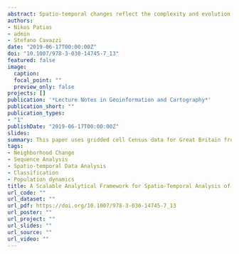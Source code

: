 ```yaml
---
abstract: Spatio-temporal changes reflect the complexity and evolution of demographic and socio-economic processes. Changes in the spatial distribution of population and consumer demand at urban and rural areas are expected to trigger changes in future housing and infrastructure needs. This paper presents a scalable analytical framework for understanding spatio-temporal population change, using a sequence analysis approach. This paper uses gridded cell Census data for Great Britain from 1971 to 2011 with 10-year intervals, creating neighborhood typologies for each Census year. These typologies are then used to analyze transitions of grid cells between different types of neighborhoods and define representative trajectories of neighborhood change. The results reveal seven prevalent trajectories of neighborhood change across Great Britain, identifying neighborhoods which have experienced stable, upward and downward pathways through the national socioeconomic hierarchy over the last four decades.
authors:
- Nikos Patias
- admin
- Stefano Cavazzi
date: "2019-06-17T00:00:00Z"
doi: "10.1007/978-3-030-14745-7_13"
featured: false
image:
  caption: 
  focal_point: ""
  preview_only: false
projects: []
publication: '*Lecture Notes in Geoinformation and Cartography*'
publication_short: ""
publication_types:
- "1"
publishDate: "2019-06-17T00:00:00Z"
slides: 
summary: This paper uses gridded cell Census data for Great Britain from 1971 to 2011 with 10-year intervals, creating neighborhood typologies for each Census year.
tags:
- Neighborhood Change
- Sequence Analysis
- Spatio-temporal Data Analysis
- Classification 
- Population dynamics
title: A Scalable Analytical Framework for Spatio-Temporal Analysis of Neighborhood Change A Sequence Analysis Approach
url_code: ""
url_dataset: ""
url_pdf: https://doi.org/10.1007/978-3-030-14745-7_13
url_poster: ""
url_project: ""
url_slides: ""
url_source: ""
url_video: ""
---
```

